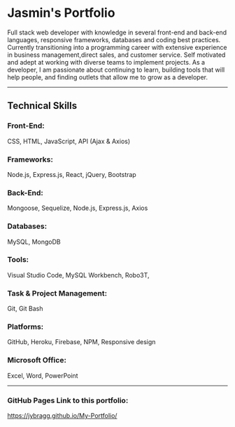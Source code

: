 # Jasmin's Portfolio

Full stack web developer with knowledge in several front-end and back-end languages, responsive frameworks, databases and coding best practices. Currently transitioning into a programming career with extensive experience in business management,direct sales, and customer service. Self motivated and adept at working with diverse teams to implement projects.
As a developer, I am passionate about continuing to learn, building tools that will help people, and finding outlets that allow me to grow as a developer. 
<hr>

## Technical Skills

### Front-End: 
CSS, HTML, JavaScript, API (Ajax & Axios)

### Frameworks:
Node.js, Express.js, React, jQuery, Bootstrap

### Back-End: 
Mongoose, Sequelize, Node.js, Express.js, Axios

### Databases: 
MySQL, MongoDB

### Tools: 
Visual Studio Code, MySQL Workbench, Robo3T,

### Task & Project Management: 
Git, Git Bash

### Platforms: 
GitHub, Heroku, Firebase, NPM, Responsive design

### Microsoft Office: 
Excel, Word, PowerPoint

<hr>

### GitHub Pages Link to this portfolio:

https://jybragg.github.io/My-Portfolio/

